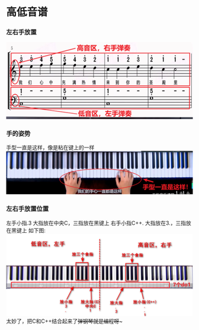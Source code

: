 # 高低音谱
### 左右手放置
![img.png](高低音谱解决左右手弹哪些.png)
### 手的姿势
手型一直是这样，像是粘在键上的一样
![img.png](手型一直是这样，像是粘在键上的一样.png)
### 左右手放置位置
左手小指.3 大指放在中央C，三指放在黑键上
右手小指C++. 大指放在3.，三指放在黑键上
如下图:
![CC++弹钢琴的编程之道](弹钢琴的左右手放置.png)
太妙了，把C和C++结合起来了~~弹钢琴就是编程呀~~~
